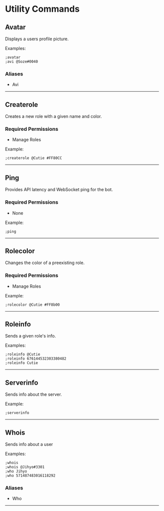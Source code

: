 # Utility Commands

## Avatar
Displays a users profile picture.


Examples:
```
;avatar
;avi @Soze#0040
```
### Aliases
* Avi

---

## Createrole
Creates a new role with a given name and color.
### Required Permissions 
* Manage Roles

Example: 
```
;createrole @Cutie #FF80CC
```

---

## Ping
Provides API latency and WebSocket ping for the bot.
### Required Permissions 
* None

Example: 
```
;ping
```

---

## Rolecolor
Changes the color of a preexisting role.
### Required Permissions
* Manage Roles

Example: 
```
;rolecolor @Cutie #FF8b00
```

---

## Roleinfo
Sends a given role's info.


Examples:
```
;roleinfo @Cutie
;roleinfo 676144532303380482
;roleinfo Cutie
```

---

## Serverinfo
Sends info about the server.


Example: 
```
;serverinfo
```

---

## Whois
Sends info about a user

Examples: 
```
;whois 
;whois @Jihyo#3301
;who Jihyo
;who 571487483016118292
```
### Aliases
* Who

---